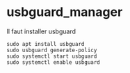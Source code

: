 # usbguard_manager

Il faut installer usbguard

```
sudo apt install usbguard
sudo usbguard generate-policy
sudo systemctl start usbguard
sudo systemctl enable usbguard
```
